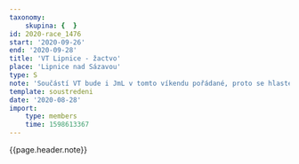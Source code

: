 ```yaml
---
taxonomy:
    skupina: {  }
id: 2020-race_1476
start: '2020-09-26'
end: '2020-09-28'
title: 'VT Lipnice - žactvo'
place: 'Lipnice nad Sázavou'
type: S
note: 'Součástí VT bude i JmL v tomto víkendu pořádané, proto se hlaste dle kategorii pro JmL.'
template: soustredeni
date: '2020-08-28'
import:
    type: members
    time: 1598613367
---
```


{{page.header.note}}
